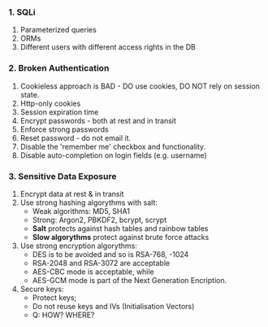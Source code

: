 ### 1. SQLi

1. Parameterized queries
2. ORMs
3. Different users with different access rights in the DB


### 2. Broken Authentication

1. Cookieless approach is BAD - DO use cookies, DO NOT rely on session state.
2. Http-only cookies
3. Session expiration time 
4. Encrypt passwords - both at rest and in transit
5. Enforce strong passwords
6. Reset password - do not email it.
7. Disable the 'remember me' checkbox and functionality.
8. Disable auto-completion on login fields (e.g. username)


### 3. Sensitive Data Exposure

1. Encrypt data at rest & in transit
2. Use strong hashing algorythms with salt:
   * Weak algorithms: MD5, SHA1
   * Strong: Argon2, PBKDF2, bcrypt, scrypt
   * **Salt** protects against hash tables and rainbow tables
   * **Slow algorythms** protect against brute force attacks  
3. Use strong encryption algorythms:
   * DES is to be avoided and so is RSA-768, -1024
   * RSA-2048 and RSA-3072 are acceptable
   * AES-CBC mode is acceptable, while
   * AES-GCM mode is part of the Next Generation Encription.
4. Secure keys:
   * Protect keys;
   * Do not reuse keys and IVs (Initialisation Vectors)
   * Q: HOW? WHERE?

